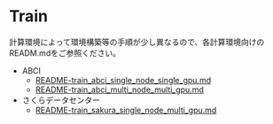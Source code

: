 # Train

計算環境によって環境構築等の手順が少し異なるので、各計算環境向けのREADM.mdをご参照ください。

* ABCI
  * [README-train_abci_single_node_single_gpu.md](./README-train_abci_single_node_single_gpu.md)
  * [README-train_abci_multi_node_multi_gpu.md](./README-train_abci_multi_node_multi_gpu.md)
* さくらデータセンター
  * [README-train_sakura_single_node_multi_gpu.md](./README-train_sakura_single_node_multi_gpu.md)
